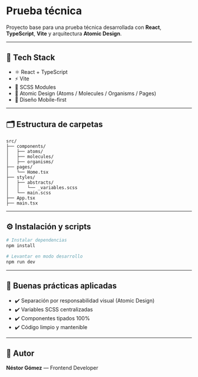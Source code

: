 # Prueba técnica

Proyecto base para una prueba técnica desarrollada con **React**, **TypeScript**, **Vite** y arquitectura **Atomic Design**.

---

## 🧪 Tech Stack

- ⚛️ React + TypeScript
- ⚡ Vite
- 💅 SCSS Modules
- 🧬 Atomic Design (Atoms / Molecules / Organisms / Pages)
- 🎨 Diseño Mobile-first

---

## 🗂️ Estructura de carpetas

```
src/
├── components/
│   ├── atoms/
│   ├── molecules/
│   ├── organisms/
├── pages/
│   └── Home.tsx
├── styles/
│   ├── abstracts/
│   │   └── _variables.scss
│   └── main.scss
├── App.tsx
├── main.tsx
```

---

## ⚙️ Instalación y scripts

```bash
# Instalar dependencias
npm install

# Levantar en modo desarrollo
npm run dev

```

---

## 🧱 Buenas prácticas aplicadas

- ✔️ Separación por responsabilidad visual (Atomic Design)
- ✔️ Variables SCSS centralizadas
- ✔️ Componentes tipados 100%
- ✔️ Código limpio y mantenible

---

## 🧠 Autor

**Néstor Gómez** — Frontend Developer
